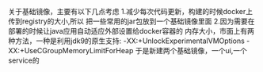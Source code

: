 关于基础镜像，主要有以下几点考虑
1.减少每次代码更新，构建的时候docker上传到registry的大小,所以
把一些常用的jar包放到一个基础镜像里面
2.因为需要在部署的时候让java应用自动适应外部设置给docker容器的
内存大小，市面上有两种方法，一种是利用jdk9的原生支持:
-XX:+UnlockExperimentalVMOptions
-XX:+UseCGroupMemoryLimitForHeap
于是新建两个基础镜像，一个ui,一个service的
